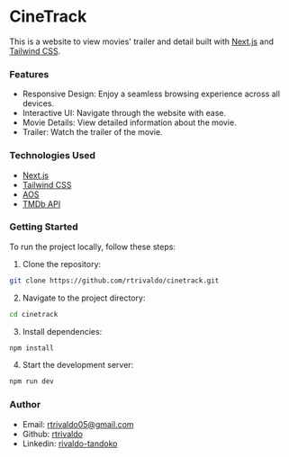 # CineTrack

This is a website to view movies' trailer and detail built with [Next.js](https://nextjs.org/) and [Tailwind CSS](https://tailwindcss.com/).

### Features

-   Responsive Design: Enjoy a seamless browsing experience across all devices.
-   Interactive UI: Navigate through the website with ease.
-   Movie Details: View detailed information about the movie.
-   Trailer: Watch the trailer of the movie.

### Technologies Used

-   [Next.js](https://nextjs.org/)
-   [Tailwind CSS](https://tailwindcss.com/)
-   [AOS](https://michalsnik.github.io/aos/)
-   [TMDb API](https://developers.themoviedb.org/3)

### Getting Started

To run the project locally, follow these steps:

1.  Clone the repository:

```bash
git clone https://github.com/rtrivaldo/cinetrack.git
```

2.  Navigate to the project directory:

```bash
cd cinetrack
```

3.  Install dependencies:

```bash
npm install
```

4.  Start the development server:

```bash
npm run dev
```

### Author

-   Email: [rtrivaldo05@gmail.com](mailto:rtrivaldo05@gmail.com)
-   Github: [rtrivaldo](https://github.com/rtrivaldo)
-   Linkedin: [rivaldo-tandoko](https://www.linkedin.com/in/rivaldo-tandoko/)
